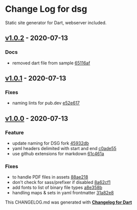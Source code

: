 # Change Log for dsg
Static site generator for Dart, webserver included.

## [v1.0.2](http://github.com/maks/dsg/compare/v1.0.1...v1.0.2) - 2020-07-13

### Docs
* removed dart file from sample [65116af](https://github.com/maks/dsg/commit/65116afaea1a9d8a8c6ccca3a091b486746881e5)

## [v1.0.1](http://github.com/maks/dsg/compare/v1.0.0...v1.0.1) - 2020-07-13

### Fixes
* naming lints for pub.dev [e52e617](https://github.com/maks/dsg/commit/e52e617eeb104e56ade8395a27fbf0c4945abf9f)

## [v1.0.0](http://github.com/maks/dsg/compare/v0.0.1...v1.0.0) - 2020-07-13

### Feature
* update naming for DSG fork [45932db](https://github.com/maks/dsg/commit/45932dbb165c6c9b0f294ae4a41936e025f785c5)
* yaml headers delimited with start and end [c0ade55](https://github.com/maks/dsg/commit/c0ade5505ca294a625e4bfac558295b942e27675)
* use github extensions for markdown [61c461a](https://github.com/maks/dsg/commit/61c461a774ca4802a8809d816a7e0cd87f0e274a)

### Fixes
* to handle PDF files in assets [88ae218](https://github.com/maks/dsg/commit/88ae21807588b65bcfe7ebee86e39f0f5149a497)
* don't check for sass/prefixer if disabled [8a62cf1](https://github.com/maks/dsg/commit/8a62cf16bb2ec0027842ccbf80cfc8eee6f85c88)
* add fonts to list of binary file types [a8e358b](https://github.com/maks/dsg/commit/a8e358b9b09a3f94193f91e0ec1d146c66d8461f)
* handling maps & sets in yaml frontmatter [31a82e8](https://github.com/maks/dsg/commit/31a82e82c112455bb47190f1f81c3b09a6577bed)


This CHANGELOG.md was generated with [**Changelog for Dart**](https://pub.dartlang.org/packages/changelog)
